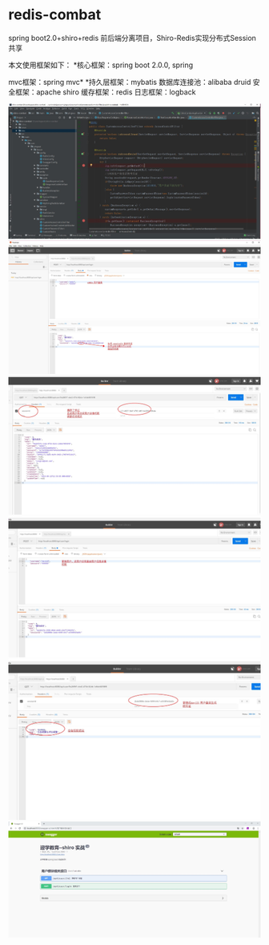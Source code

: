 # redis-combat
spring boot2.0+shiro+redis 前后端分离项目，Shiro-Redis实现分布式Session共享

本文使用框架如下：
*核心框架：spring boot 2.0.0, spring

mvc框架：spring mvc*
*持久层框架：mybatis
    数据库连接池：alibaba druid
    安全框架：apache shiro
    缓存框架：redis
    日志框架：logback


![](https://github.com/huo785/redis-combat/blob/master/src/main/resources/static/images/6.JPG) 
![](https://github.com/huo785/redis-combat/blob/master/src/main/resources/static/images/1.jpg) 
![](https://github.com/huo785/redis-combat/blob/master/src/main/resources/static/images/2.JPG) 
![](https://github.com/huo785/redis-combat/blob/master/src/main/resources/static/images/3.JPG) 
![](https://github.com/huo785/redis-combat/blob/master/src/main/resources/static/images/4.JPG) 
![](https://github.com/huo785/redis-combat/blob/master/src/main/resources/static/images/5.JPG) 
